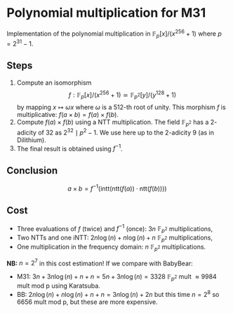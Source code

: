 # Polynomial multiplication for M31

Implementation of the polynomial multiplication in $\mathbb F_p[x]/(x^{256} +1)$ where $p = 2^{31}-1$.

## Steps
1. Compute an isomorphism $$f:\mathbb F_p[x]/(x^{256} +1) \simeq \mathbb F_{p^2}[y]/(y^{128} +1)$$ by mapping $x\mapsto \omega x$ where $\omega$ is a 512-th root of unity. This morphism $f$ is multiplicative: $f(a\times b) = f(a) \times f(b)$.
2. Compute $f(a)\times f(b)$ using a NTT multiplication. The field $\mathbb F_{p^2}$ has a $2$-adicity of $32$ as $2^{32} \mid p^2-1$. We use here up to the $2$-adicity $9$ (as in Dilithium).
3. The final result is obtained using $f^{-1}$.

## Conclusion
$$a\times b = f^{-1}(\text{intt}(\text{ntt}(f(a)) \cdot \text{ntt}(f(b))))$$

## Cost
* Three evaluations of $f$ (twice) and $f^{-1}$ (once): $3n$ $\mathbb F_{p^2}$ multiplications,
* Two NTTs and one iNTT: $2n\log(n) + n\log(n) + n$ $\mathbb F_{p^2}$ multiplications,
* One multiplication in the frequency domain: $n$ $\mathbb F_{p^2}$ multiplications.

**NB:** $n=2^7$ in this cost estimation! If we compare with BabyBear:
- M31: $3n + 3n\log(n) + n + n = 5n + 3n\log(n) = 3328$ $\mathbb F_{p^2}$ mult $\approx 9984$ mult mod p using Karatsuba.
- BB: $2n\log(n) + n\log(n) + n + n = 3n\log(n) + 2n$ but this time $n=2^8$ so $6656$ mult mod p, but these are more expensive.